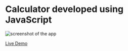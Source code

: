# Calculator developed using JavaScript
 
![screenshot of the app](https://raw.githubusercontent.com/praveenorugantitech/praveenorugantitech-javascript/master/0_Projects/praveenorugantitech-calculator/screenshot.PNG "Calculator")


[Live Demo](https://praveenorugantitech.github.io/praveenorugantitech-javascript/0_Projects/praveenorugantitech-calculator/Demo)


